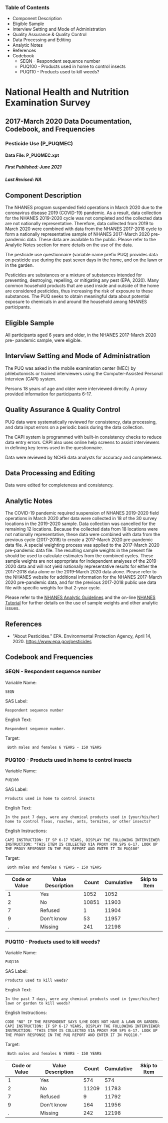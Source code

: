### Table of Contents

  * Component Description
  * Eligible Sample
  * Interview Setting and Mode of Administration
  * Quality Assurance & Quality Control
  * Data Processing and Editing
  * Analytic Notes
  * References
  * Codebook
    * SEQN - Respondent sequence number
    * PUQ100 - Products used in home to control insects
    * PUQ110 - Products used to kill weeds?

# National Health and Nutrition Examination Survey

## 2017-March 2020 Data Documentation, Codebook, and Frequencies

### Pesticide Use (P_PUQMEC)

####  Data File: P_PUQMEC.xpt

##### First Published: June 2021

##### Last Revised: NA

## Component Description

The NHANES program suspended field operations in March 2020 due to the
coronavirus disease 2019 (COVID-19) pandemic. As a result, data collection for
the NHANES 2019-2020 cycle was not completed and the collected data are not
nationally representative. Therefore, data collected from 2019 to March 2020
were combined with data from the NHANES 2017-2018 cycle to form a nationally
representative sample of NHANES 2017-March 2020 pre-pandemic data. These data
are available to the public. Please refer to the Analytic Notes section for
more details on the use of the data.

The pesticide use questionnaire (variable name prefix PUQ) provides data on
pesticide use during the past seven days in the home, and on the lawn or in
the garden.

Pesticides are substances or a mixture of substances intended for preventing,
destroying, repelling, or mitigating any pest (EPA, 2020). Many common
household products that are used inside and outside of the home are considered
pesticides, thus increasing the risk of exposure to these substances. The PUQ
seeks to obtain meaningful data about potential exposure to chemicals in and
around the household among NHANES participants.

## Eligible Sample

All participants aged 6 years and older, in the NHANES 2017-March 2020 pre-
pandemic sample, were eligible.

## Interview Setting and Mode of Administration

The PUQ was asked in the mobile examination center (MEC) by phlebotomists or
trained interviewers using the Computer-Assisted Personal Interview (CAPI)
system.

Persons 18 years of age and older were interviewed directly. A proxy provided
information for participants 6-17.

## Quality Assurance & Quality Control

PUQ data were systematically reviewed for consistency, data processing, and
data input errors on a periodic basis during the data collection.

The CAPI system is programmed with built-in consistency checks to reduce data
entry errors. CAPI also uses online help screens to assist interviewers in
defining key terms used in the questionnaire.

Data were reviewed by NCHS data analysts for accuracy and completeness.

## Data Processing and Editing

Data were edited for completeness and consistency.

## Analytic Notes

The COVID-19 pandemic required suspension of NHANES 2019-2020 field operations
in March 2020 after data were collected in 18 of the 30 survey locations in
the 2019-2020 sample. Data collection was cancelled for the remaining 12
locations. Because the collected data from 18 locations were not nationally
representative, these data were combined with data from the previous cycle
(2017-2018) to create a 2017-March 2020 pre-pandemic data file. A special
weighting process was applied to the 2017-March 2020 pre-pandemic data file.
The resulting sample weights in the present file should be used to calculate
estimates from the combined cycles. These sample weights are not appropriate
for independent analyses of the 2019-2020 data and will not yield nationally
representative results for either the 2017-2018 data alone or the 2019-March
2020 data alone. Please refer to the NHANES website for additional information
for the NHANES 2017-March 2020 pre-pandemic data, and for the previous
2017-2018 public use data file with specific weights for that 2-year cycle.

Please refer to the [NHANES Analytic
Guidelines](https://wwwn.cdc.gov/nchs/nhanes/analyticguidelines.aspx) and the
on-line [NHANES
Tutorial](https://wwwn.cdc.gov/nchs/nhanes/tutorials/default.aspx) for further
details on the use of sample weights and other analytic issues.

## References

  * "About Pesticides." EPA. Environmental Protection Agency, April 14, 2020. <https://www.epa.gov/pesticides>

## Codebook and Frequencies

### SEQN - Respondent sequence number

Variable Name:

    SEQN
SAS Label:

    Respondent sequence number
English Text:

    Respondent sequence number.
Target:

     Both males and females 6 YEARS - 150 YEARS

### PUQ100 - Products used in home to control insects

Variable Name:

    PUQ100
SAS Label:

    Products used in home to control insects
English Text:

    In the past 7 days, were any chemical products used in {your/his/her} home to control fleas, roaches, ants, termites, or other insects?
English Instructions:

    CAPI INSTRUCTION: IF SP 6-17 YEARS, DISPLAY THE FOLLOWING INTERVIEWER INSTRUCTION: "THIS ITEM IS COLLECTED VIA PROXY FOR SPS 6-17. LOOK UP THE PROXY RESPONSE IN THE PUQ REPORT AND ENTER IT IN PUQ100"
Target:

     Both males and females 6 YEARS - 150 YEARS
Code or Value | Value Description | Count | Cumulative | Skip to Item  
---|---|---|---|---  
1 | Yes | 1052 | 1052 |   
2 | No | 10851 | 11903 |   
7 | Refused | 1 | 11904 |   
9 | Don't know | 53 | 11957 |   
. | Missing | 241 | 12198 |   
  
### PUQ110 - Products used to kill weeds?

Variable Name:

    PUQ110
SAS Label:

    Products used to kill weeds?
English Text:

    In the past 7 days, were any chemical products used in {your/his/her} lawn or garden to kill weeds?
English Instructions:

    CODE "NO" IF THE RESPONDENT SAYS S/HE DOES NOT HAVE A LAWN OR GARDEN. CAPI INSTRUCTION: IF SP 6-17 YEARS, DISPLAY THE FOLLOWING INTERVIEWER INSTRUCTION: "THIS ITEM IS COLLECTED VIA PROXY FOR SPS 6-17. LOOK UP THE PROXY RESPONSE IN THE PUQ REPORT AND ENTER IT IN PUQ110."
Target:

     Both males and females 6 YEARS - 150 YEARS
Code or Value | Value Description | Count | Cumulative | Skip to Item  
---|---|---|---|---  
1 | Yes | 574 | 574 |   
2 | No | 11209 | 11783 |   
7 | Refused | 9 | 11792 |   
9 | Don't know | 164 | 11956 |   
. | Missing | 242 | 12198 | 

